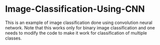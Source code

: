 # Image-Classification-Using-CNN
This is an example of image classification done using convolution neural network. Note that this works only for binary image classification and one needs to modify the code to make it work for classification of multiple classes. 
